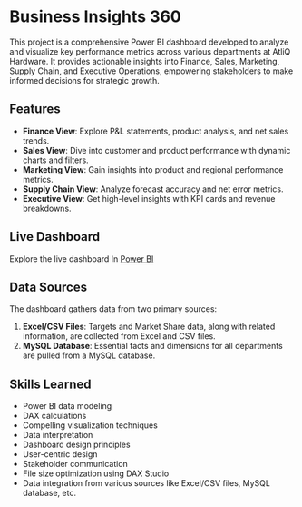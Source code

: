 # Business Insights 360

This project is a comprehensive Power BI dashboard developed to analyze and visualize key performance metrics across various departments at AtliQ Hardware. It provides actionable insights into Finance, Sales, Marketing, Supply Chain, and Executive Operations, empowering stakeholders to make informed decisions for strategic growth.

## Features

- **Finance View**: Explore P&L statements, product analysis, and net sales trends.
- **Sales View**: Dive into customer and product performance with dynamic charts and filters.
- **Marketing View**: Gain insights into product and regional performance metrics.
- **Supply Chain View**: Analyze forecast accuracy and net error metrics.
- **Executive View**: Get high-level insights with KPI cards and revenue breakdowns.

## Live Dashboard

Explore the live dashboard In [Power BI](https://app.powerbi.com/view?r=eyJrIjoiZTNlMjU4ZDAtZjVkMi00ZDY3LWE5NDYtYzViNTBkMmE5M2I1IiwidCI6ImM2ZTU0OWIzLTVmNDUtNDAzMi1hYWU5LWQ0MjQ0ZGM1YjJjNCJ9
)

## Data Sources

The dashboard gathers data from two primary sources:

1. **Excel/CSV Files**: Targets and Market Share data, along with related information, are collected from Excel and CSV files.
2. **MySQL Database**: Essential facts and dimensions for all departments are pulled from a MySQL database.

## Skills Learned

- Power BI data modeling
- DAX calculations
- Compelling visualization techniques
- Data interpretation
- Dashboard design principles
- User-centric design
- Stakeholder communication
- File size optimization using DAX Studio
- Data integration from various sources like Excel/CSV files, MySQL database, etc.
